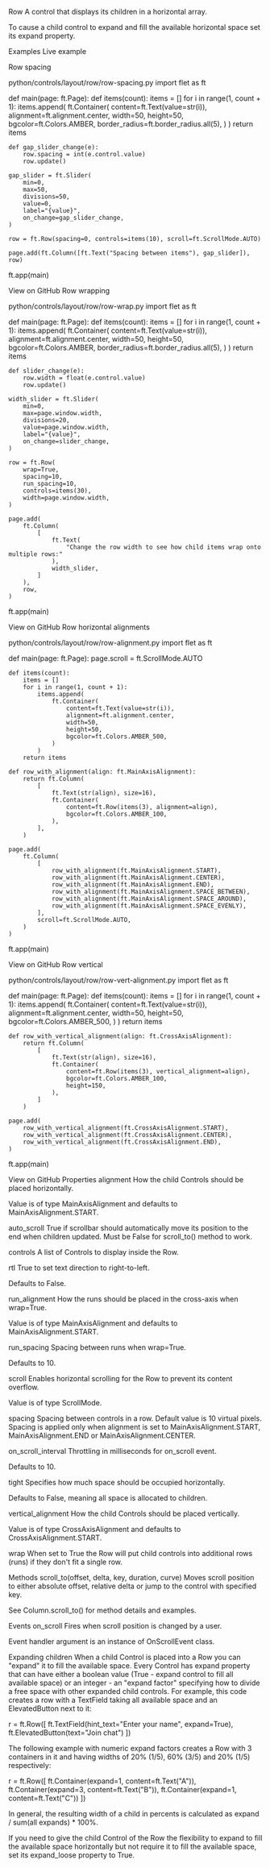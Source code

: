 Row
A control that displays its children in a horizontal array.

To cause a child control to expand and fill the available horizontal space set its expand property.

Examples
Live example

Row spacing

python/controls/layout/row/row-spacing.py
import flet as ft


def main(page: ft.Page):
    def items(count):
        items = []
        for i in range(1, count + 1):
            items.append(
                ft.Container(
                    content=ft.Text(value=str(i)),
                    alignment=ft.alignment.center,
                    width=50,
                    height=50,
                    bgcolor=ft.Colors.AMBER,
                    border_radius=ft.border_radius.all(5),
                )
            )
        return items

    def gap_slider_change(e):
        row.spacing = int(e.control.value)
        row.update()

    gap_slider = ft.Slider(
        min=0,
        max=50,
        divisions=50,
        value=0,
        label="{value}",
        on_change=gap_slider_change,
    )

    row = ft.Row(spacing=0, controls=items(10), scroll=ft.ScrollMode.AUTO)

    page.add(ft.Column([ft.Text("Spacing between items"), gap_slider]), row)


ft.app(main)

View on GitHub
Row wrapping

python/controls/layout/row/row-wrap.py
import flet as ft


def main(page: ft.Page):
    def items(count):
        items = []
        for i in range(1, count + 1):
            items.append(
                ft.Container(
                    content=ft.Text(value=str(i)),
                    alignment=ft.alignment.center,
                    width=50,
                    height=50,
                    bgcolor=ft.Colors.AMBER,
                    border_radius=ft.border_radius.all(5),
                )
            )
        return items

    def slider_change(e):
        row.width = float(e.control.value)
        row.update()

    width_slider = ft.Slider(
        min=0,
        max=page.window.width,
        divisions=20,
        value=page.window.width,
        label="{value}",
        on_change=slider_change,
    )

    row = ft.Row(
        wrap=True,
        spacing=10,
        run_spacing=10,
        controls=items(30),
        width=page.window.width,
    )

    page.add(
        ft.Column(
            [
                ft.Text(
                    "Change the row width to see how child items wrap onto multiple rows:"
                ),
                width_slider,
            ]
        ),
        row,
    )


ft.app(main)

View on GitHub
Row horizontal alignments

python/controls/layout/row/row-alignment.py
import flet as ft


def main(page: ft.Page):
    page.scroll = ft.ScrollMode.AUTO

    def items(count):
        items = []
        for i in range(1, count + 1):
            items.append(
                ft.Container(
                    content=ft.Text(value=str(i)),
                    alignment=ft.alignment.center,
                    width=50,
                    height=50,
                    bgcolor=ft.Colors.AMBER_500,
                )
            )
        return items

    def row_with_alignment(align: ft.MainAxisAlignment):
        return ft.Column(
            [
                ft.Text(str(align), size=16),
                ft.Container(
                    content=ft.Row(items(3), alignment=align),
                    bgcolor=ft.Colors.AMBER_100,
                ),
            ],
        )

    page.add(
        ft.Column(
            [
                row_with_alignment(ft.MainAxisAlignment.START),
                row_with_alignment(ft.MainAxisAlignment.CENTER),
                row_with_alignment(ft.MainAxisAlignment.END),
                row_with_alignment(ft.MainAxisAlignment.SPACE_BETWEEN),
                row_with_alignment(ft.MainAxisAlignment.SPACE_AROUND),
                row_with_alignment(ft.MainAxisAlignment.SPACE_EVENLY),
            ],
            scroll=ft.ScrollMode.AUTO,
        )
    )


ft.app(main)

View on GitHub
Row vertical

python/controls/layout/row/row-vert-alignment.py
import flet as ft


def main(page: ft.Page):
    def items(count):
        items = []
        for i in range(1, count + 1):
            items.append(
                ft.Container(
                    content=ft.Text(value=str(i)),
                    alignment=ft.alignment.center,
                    width=50,
                    height=50,
                    bgcolor=ft.Colors.AMBER_500,
                )
            )
        return items

    def row_with_vertical_alignment(align: ft.CrossAxisAlignment):
        return ft.Column(
            [
                ft.Text(str(align), size=16),
                ft.Container(
                    content=ft.Row(items(3), vertical_alignment=align),
                    bgcolor=ft.Colors.AMBER_100,
                    height=150,
                ),
            ]
        )

    page.add(
        row_with_vertical_alignment(ft.CrossAxisAlignment.START),
        row_with_vertical_alignment(ft.CrossAxisAlignment.CENTER),
        row_with_vertical_alignment(ft.CrossAxisAlignment.END),
    )


ft.app(main)

View on GitHub
Properties
alignment
How the child Controls should be placed horizontally.

Value is of type MainAxisAlignment and defaults to MainAxisAlignment.START.

auto_scroll
True if scrollbar should automatically move its position to the end when children updated. Must be False for scroll_to() method to work.

controls
A list of Controls to display inside the Row.

rtl
True to set text direction to right-to-left.

Defaults to False.

run_alignment
How the runs should be placed in the cross-axis when wrap=True.

Value is of type MainAxisAlignment and defaults to MainAxisAlignment.START.

run_spacing
Spacing between runs when wrap=True.

Defaults to 10.

scroll
Enables horizontal scrolling for the Row to prevent its content overflow.

Value is of type ScrollMode.

spacing
Spacing between controls in a row. Default value is 10 virtual pixels. Spacing is applied only when alignment is set to MainAxisAlignment.START, MainAxisAlignment.END or MainAxisAlignment.CENTER.

on_scroll_interval
Throttling in milliseconds for on_scroll event.

Defaults to 10.

tight
Specifies how much space should be occupied horizontally.

Defaults to False, meaning all space is allocated to children.

vertical_alignment
How the child Controls should be placed vertically.

Value is of type CrossAxisAlignment and defaults to CrossAxisAlignment.START.

wrap
When set to True the Row will put child controls into additional rows (runs) if they don't fit a single row.

Methods
scroll_to(offset, delta, key, duration, curve)
Moves scroll position to either absolute offset, relative delta or jump to the control with specified key.

See Column.scroll_to() for method details and examples.

Events
on_scroll
Fires when scroll position is changed by a user.

Event handler argument is an instance of OnScrollEvent class.

Expanding children
When a child Control is placed into a Row you can "expand" it to fill the available space. Every Control has expand property that can have either a boolean value (True - expand control to fill all available space) or an integer - an "expand factor" specifying how to divide a free space with other expanded child controls. For example, this code creates a row with a TextField taking all available space and an ElevatedButton next to it:

r = ft.Row([
  ft.TextField(hint_text="Enter your name", expand=True),
  ft.ElevatedButton(text="Join chat")
])

The following example with numeric expand factors creates a Row with 3 containers in it and having widths of 20% (1/5), 60% (3/5) and 20% (1/5) respectively:

r = ft.Row([
  ft.Container(expand=1, content=ft.Text("A")),
  ft.Container(expand=3, content=ft.Text("B")),
  ft.Container(expand=1, content=ft.Text("C"))
])

In general, the resulting width of a child in percents is calculated as expand / sum(all expands) * 100%.

If you need to give the child Control of the Row the flexibility to expand to fill the available space horizontally but not require it to fill the available space, set its expand_loose property to True.